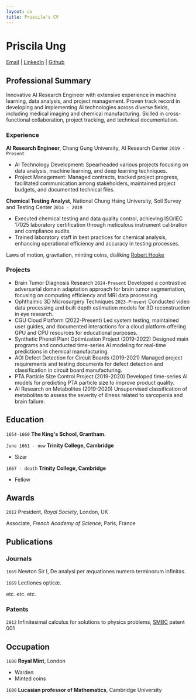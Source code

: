 ```yaml
---
layout: cv
title: Priscila's CV
---
```

# Priscila Ung
<div id="webaddress">
<a href="pici9218@gmail.com">Email</a>
| <a href="https://www.linkedin.com/in/priscilaung">LinkedIn</a>
| <a href="https://github.com/Poopogen">Github</a> 
</div>


## Professional Summary
Innovative AI Research Engineer with extensive experience in machine learning, data analysis, and project management. Proven track record in developing and implementing AI technologies across diverse fields, including medical imaging and chemical manufacturing. Skilled in cross-functional collaboration, project tracking, and technical documentation.

### Experience

__AI Research Engineer__, Chang Gung University, AI Research Center
`2019 - Present` 
- AI Technology Development: Spearheaded various projects focusing on data analysis, machine learning, and deep learning techniques.
- Project Management: Managed contracts, tracked project progress, facilitated communication among stakeholders, maintained project budgets, and documented technical files.

__Chemical Testing Analyst__, National Chung Hsing University, Soil Survey and Testing Center
`2014 - 2019`
- Executed chemical testing and data quality control, achieving ISO/IEC 17025 laboratory certification through meticulous instrument calibration and compliance audits.
- Trained laboratory staff in best practices for chemical analysis, enhancing operational efficiency and accuracy in testing processes.


Laws of motion, gravitation, minting coins, disliking [Robert Hooke](http://en.wikipedia.org/wiki/Robert_Hooke)


### Projects
- Brain Tumor Diagnosis Research `2024-Present`
Developed a contrastive adversarial domain adaptation approach for brain tumor segmentation, focusing on computing efficiency and MRI data processing.
- Ophthalmic 3D Microsurgery Techniques `2023-Present`
Conducted video data processing and built depth estimation models for 3D reconstruction in eye research.
- CGU Cloud Platform (2022-Present)
Led system testing, maintained user guides, and documented interactions for a cloud platform offering GPU and CPU resources for educational purposes.
- Synthetic Phenol Plant Optimization Project (2019-2022)
Designed main programs and conducted time-series AI modeling for real-time predictions in chemical manufacturing.
- AOI Defect Detection for Circuit Boards (2019-2021)
Managed project requirements and testing documents for defect detection and classification in circuit board manufacturing.
- PTA Particle Size Control Project (2019-2020)
Developed time-series AI models for predicting PTA particle size to improve product quality.
- AI Research on Metabolites (2019-2020)
Unsupervised classification of metabolites to assess the severity of illness related to sarcopenia and brain failure.




## Education

`1654-1660`
__The King's School, Grantham.__

`June 1661 - now`
__Trinity College, Cambridge__

- Sizar

`1667 - death`
__Trinity College, Cambridge__

- Fellow



## Awards

`2012`
President, *Royal Society*, London, UK

Associate, *French Academy of Science*, Paris, France



## Publications

<!-- A list is also available [online](http://scholar.google.co.uk/citations?user=LTOTl0YAAAAJ) -->

### Journals

`1669`
Newton Sir I, De analysi per æquationes numero terminorum infinitas. 

`1669`
Lectiones opticæ.

etc. etc. etc.

### Patents

`2012`
Infinitesimal calculus for solutions to physics problems, [SMBC](http://www.techdirt.com/articles/20121011/09312820678/if-patents-had-been-around-time-newton.shtml) patent 001


## Occupation

`1600`
__Royal Mint__, London

- Warden
- Minted coins

`1600`
__Lucasian professor of Mathematics__, Cambridge University



<!-- ### Footer

Last updated: May 2013 -->


